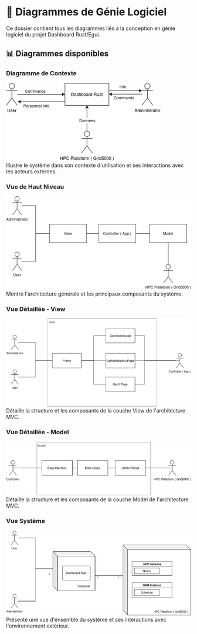 # 🔧 Diagrammes de Génie Logiciel

Ce dossier contient tous les diagrammes liés à la conception en génie logiciel du projet Dashboard Rust/Egui.

## 📊 Diagrammes disponibles

### Diagramme de Contexte
![Diagramme de Contexte](./Génie%20Logiciel-Diagramme%20de%20Contexte.png)  
Illustre le système dans son contexte d'utilisation et ses interactions avec les acteurs externes.

### Vue de Haut Niveau
![Vue de Haut Niveau](./Génie%20Logiciel-Vue%20de%20haut%20niveau.png)  
Montre l'architecture générale et les principaux composants du système.

### Vue Détaillée - View
![Vue Détaillée View](./Génie%20Logiciel-Vue%20détaillée%20(View).png)  
Détaille la structure et les composants de la couche View de l'architecture MVC.

### Vue Détaillée - Model
![Vue Détaillée Model](./Génie%20Logiciel-Vue%20détaillée%20(Model).png)  
Détaille la structure et les composants de la couche Model de l'architecture MVC.

### Vue Système
![Vue Système](./Génie%20Logiciel-Vue%20Système.png)  
Présente une vue d'ensemble du système et ses interactions avec l'environnement extérieur.
